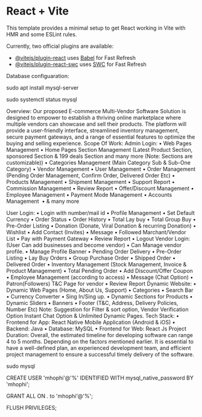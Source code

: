 # React + Vite

This template provides a minimal setup to get React working in Vite with HMR and some ESLint rules.

Currently, two official plugins are available:

- [@vitejs/plugin-react](https://github.com/vitejs/vite-plugin-react/blob/main/packages/plugin-react/README.md) uses [Babel](https://babeljs.io/) for Fast Refresh
- [@vitejs/plugin-react-swc](https://github.com/vitejs/vite-plugin-react-swc) uses [SWC](https://swc.rs/) for Fast Refresh

Database configuaration:

sudo apt install mysql-server


sudo systemctl status mysql


Overview:
Our proposed E-commerce Multi-Vendor Software Solution is designed to 
empower to establish a thriving online marketplace where multiple vendors can 
showcase and sell their products. The platform will provide a user-friendly 
interface, streamlined inventory management, secure payment gateways, and a 
range of essential features to optimize the buying and selling experience.
Scope Of Work:
Admin Login:
• Web Pages Management
• Home Pages Section Management (Latest Product Section, sponsored 
Section & 199 deals Section and many more (Note: Sections are 
customizable))
• Categories Management (Main Category Sub & Sub-One Category)
• Vendor Management
• User Management
• Order Management (Pending Order Management, Confirm Order, 
Delivered Order Etc)
• Products Management
• Shipment Management
• Support Report
• Commission Management
• Review Report
• Offer/Discount Management
• Employee Management
• Payment Mode Management
• Accounts Management 
• & many more

User Login:
• Login with number/mail id
• Profile Management
• Set Default Currency
• Order Status
• Order History
• Total Lay buy 
• Total Group Buy
• Pre-Order Listing
• Donation (Donate, Viral Donation & recurring Donation)
• Wishlist
• Add Contact (Invites)
• Message
• Followed Marchant/Vendor List
• Pay with Payment Gateway
• Review Report
• Logout
Vendor Login: (User Can add businesses and become vendor)
• Can Manage vendor profile.
• Manage Profile Banner
• Pending Order Delivery
• Pre-Order Listing
• Lay Buy Orders
• Group Purchase Order
• Shipped Order
• Delivered Order
• Inventory Management (Stock Management, Invoice & Product 
Management)
• Total Pending Order
• Add Discount/Offer Coupon
• Employee Management (according to access)
• Message (Chat Option)
• Patron(Followers)
T&C Page for vendor
• Review Report
Dynamic Website:
• Dynamic Web Pages (Home, About Us, Support)
• Categories
• Search Bar
• Currency Converter
• Sing In/Sing up.
• Dynamic Sections for Products
• Dynamic Sliders
• Banners
• Footer (T&C, Address, Delivery Policies, Number Etc)
Note: Suggestion for Filter & sort option, Vendor Verification Option 
Instant Chat Option & Unlimited Dynamic Pages.
Tech Stack:
• Frontend for App: React Native Mobile Application (Android & iOS)
• Backend: Java
• Database: MySQL
• Frontend for Web: React Js
Project Duration:
Overall, the estimated timeline for developing software can range 4 to 5 months. 
Depending on the factors mentioned earlier. It is essential to have a well-defined 
plan, an experienced development team, and efficient project management to 
ensure a successful timely delivery of the software.


sudo mysql

CREATE USER 'mhophi'@'%' IDENTIFIED WITH mysql_native_password BY 'mhophi';


GRANT ALL ON *.* to 'mhophi'@'%';


FLUSH PRIVILEGES;
  

